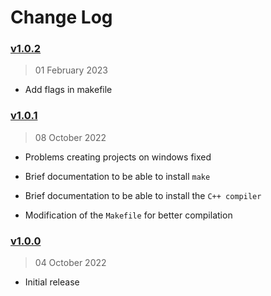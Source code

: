# Change Log

### [v1.0.2](https://github.com/drizzy/vscode-code-make/releases/tag/v1.0.2)

> 01 February 2023

- Add flags in makefile

### [v1.0.1](https://github.com/drizzy/vscode-code-make/releases/tag/v1.0.1)

> 08 October 2022

- Problems creating projects on windows fixed

- Brief documentation to be able to install `make`

- Brief documentation to be able to install the `C++ compiler`

- Modification of the `Makefile` for better compilation

### [v1.0.0](https://github.com/drizzy/vscode-code-make/releases/tag/v1.0.0)

> 04 October 2022

- Initial release
